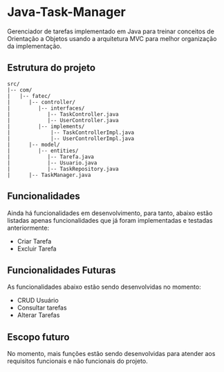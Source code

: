 # Java-Task-Manager
Gerenciador de tarefas implementado em Java para treinar conceitos de Orientação a Objetos usando a arquitetura MVC para melhor organização da implementação.

## Estrutura do projeto

```
src/
|-- com/
|   |-- fatec/
|      |-- controller/
|         |-- interfaces/
|            |-- TaskController.java
|            |-- UserController.java
|         |-- implements/
|             |-- TaskControllerImpl.java
|             |-- UserControllerImpl.java
|      |-- model/
|         |-- entities/
|            |-- Tarefa.java
|            |-- Usuario.java
|            |-- TaskRepository.java
|      |-- TaskManager.java
```

## Funcionalidades
Ainda há funcionalidades em desenvolvimento, para tanto, abaixo estão listadas apenas funcionalidades que já foram implementadas e testadas anteriormente:

- Criar Tarefa
- Excluir Tarefa

## Funcionalidades Futuras

As funcionalidades abaixo estão sendo desenvolvidas no momento:

- CRUD Usuário
- Consultar tarefas
- Alterar Tarefas

## Escopo futuro
No momento, mais funções estão sendo desenvolvidas para atender aos requisitos funcionais e não funcionais do projeto.
